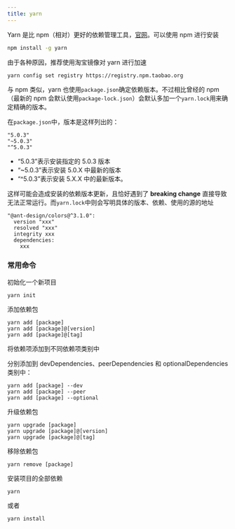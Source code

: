 ```yaml
---
title: yarn
---
```


Yarn 是比 npm（相对）更好的依赖管理工具，[官网](https://yarn.bootcss.com/docs/getting-started/)。可以使用 npm 进行安装

```bash
npm install -g yarn
```

由于各种原因，推荐使用淘宝镜像对 yarn 进行加速

```bash
yarn config set registry https://registry.npm.taobao.org
```

与 npm 类似，yarn 也使用`package.json`确定依赖版本。不过相比曾经的 npm（最新的 npm 会默认使用`package-lock.json`）会默认多加一个`yarn.lock`用来确定精确的版本。

在`package.json`中，版本是这样列出的：

```
"5.0.3"
"~5.0.3"
"^5.0.3"
```

- “5.0.3”表示安装指定的 5.0.3 版本
- “~5.0.3”表示安装 5.0.X 中最新的版本
- “^5.0.3”表示安装 5.X.X 中的最新版本。

这样可能会造成安装的依赖版本更新，且恰好遇到了 **breaking change** 直接导致无法正常运行。而`yarn.lock`中则会写明具体的版本、依赖、使用的源的地址

```
"@ant-design/colors@^3.1.0":
  version "xxx"
  resolved "xxx"
  integrity xxx
  dependencies:
    xxx
```

### 常用命令

初始化一个新项目

```
yarn init
```

添加依赖包

```
yarn add [package]
yarn add [package]@[version]
yarn add [package]@[tag]
```

将依赖项添加到不同依赖项类别中

分别添加到 devDependencies、peerDependencies 和 optionalDependencies 类别中：

```
yarn add [package] --dev
yarn add [package] --peer
yarn add [package] --optional
```

升级依赖包

```
yarn upgrade [package]
yarn upgrade [package]@[version]
yarn upgrade [package]@[tag]
```

移除依赖包

```
yarn remove [package]
```

安装项目的全部依赖

```
yarn
```

或者

```
yarn install
```
